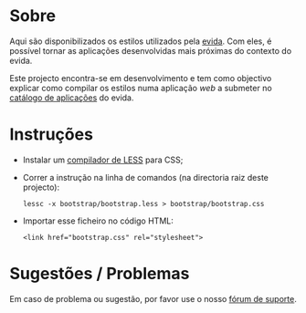 # Sobre

Aqui são disponibilizados os estilos utilizados pela [evida](https://www.evida.pt). Com eles, é possível tornar as aplicações desenvolvidas mais próximas do contexto do evida.

Este projecto encontra-se em desenvolvimento e tem como objectivo explicar como compilar os estilos numa aplicação *web* a submeter no [catálogo de aplicações](https://www.evida.pt/store/web) do evida.


# Instruções

* Instalar um [compilador de LESS](http://lesscss.org/) para CSS;
* Correr a instrução na linha de comandos (na directoria raiz deste projecto):

	`lessc -x bootstrap/bootstrap.less > bootstrap/bootstrap.css`
	
* Importar esse ficheiro no código HTML:

	`<link href="bootstrap.css" rel="stylesheet">`

# Sugestões / Problemas

Em caso de problema ou sugestão, por favor use o nosso [fórum de suporte](https://support.evida.pt).